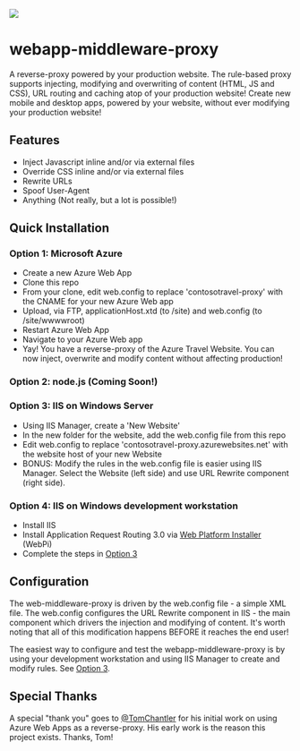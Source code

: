 ![](http://i.imgur.com/GKYGYp1.png)

# webapp-middleware-proxy

A reverse-proxy powered by your production website. The rule-based proxy supports injecting, modifying and overwriting of content (HTML, JS and CSS), URL routing and caching atop of your production website! Create new mobile and desktop apps, powered by your website, without ever modifying your production website!

## Features
- Inject Javascript inline and/or via external files
- Override CSS inline and/or via external files
- Rewrite URLs
- Spoof User-Agent
- Anything (Not really, but a lot is possible!)

## Quick Installation
### Option 1: Microsoft Azure
- Create a new Azure Web App
- Clone this repo
- From your clone, edit web.config to replace 'contosotravel-proxy' with the CNAME for your new Azure Web app
- Upload, via FTP, applicationHost.xtd (to /site) and web.config (to /site/wwwwroot)
- Restart Azure Web App
- Navigate to your Azure Web app
- Yay! You have a reverse-proxy of the Azure Travel Website. You can now inject, overwrite and modify content without affecting production!

### Option 2: node.js (Coming Soon!)

<a name="option3"></a>
### Option 3: IIS on Windows Server 
- Using IIS Manager, create a 'New Website'
- In the new folder for the website, add the web.config file from this repo
- Edit web.config to replace 'contosotravel-proxy.azurewebsites.net' with the website host of your new Website
- BONUS: Modify the rules in the web.config file is easier using IIS Manager. Select the Website (left side) and use URL Rewrite component (right side).

### Option 4: IIS on Windows development workstation
- Install IIS
- Install Application Request Routing 3.0 via [Web Platform Installer](https://www.microsoft.com/web/downloads/platform.aspx) (WebPi)
- Complete the steps in [Option 3](#option3)

## Configuration
The web-middleware-proxy is driven by the web.config file - a simple XML file. The web.config configures the URL Rewrite component in IIS - the main component which drivers the injection and modifying of content. It's worth noting that all of this modification happens BEFORE it reaches the end user!

The easiest way to configure and test the webapp-middleware-proxy is by using your development workstation and using IIS Manager to create and modify rules. See [Option 3](#option3).

## Special Thanks
A special "thank you" goes to [@TomChantler](https://twitter.com/tomchantler) for his initial work on using Azure Web Apps as a reverse-proxy. His early work is the reason this project exists. Thanks, Tom!